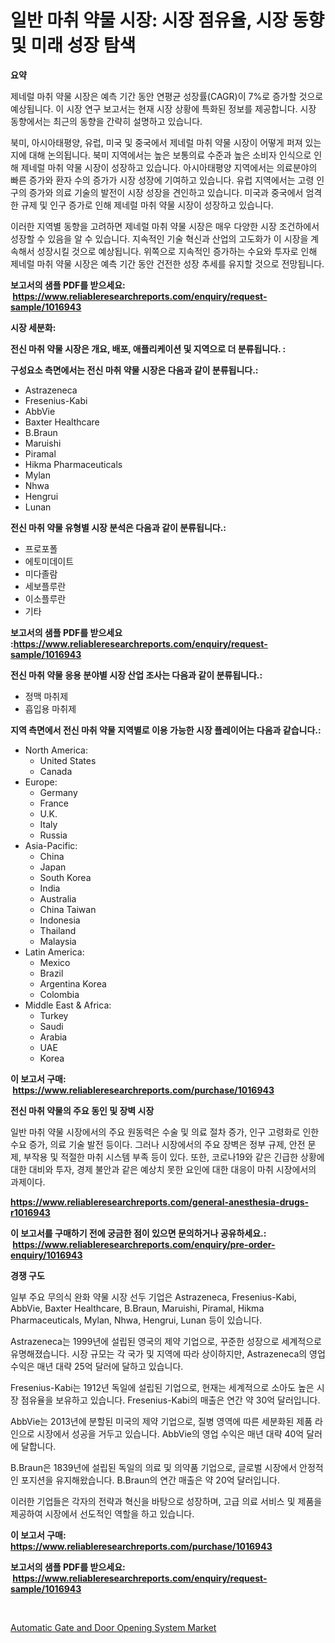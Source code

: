 <p><h1>일반 마취 약물 시장: 시장 점유율, 시장 동향 및 미래 성장 탐색</h1></p><p><strong>요약</strong></p>
<p><p>제네럴 마취 약물 시장은 예측 기간 동안 연평균 성장률(CAGR)이 7%로 증가할 것으로 예상됩니다. 이 시장 연구 보고서는 현재 시장 상황에 특화된 정보를 제공합니다. 시장 동향에서는 최근의 동향을 간략히 설명하고 있습니다. </p><p>북미, 아시아태평양, 유럽, 미국 및 중국에서 제네럴 마취 약물 시장이 어떻게 퍼져 있는지에 대해 논의됩니다. 북미 지역에서는 높은 보통의료 수준과 높은 소비자 인식으로 인해 제네럴 마취 약물 시장이 성장하고 있습니다. 아시아태평양 지역에서는 의료분야의 빠른 증가와 환자 수의 증가가 시장 성장에 기여하고 있습니다. 유럽 지역에서는 고령 인구의 증가와 의료 기술의 발전이 시장 성장을 견인하고 있습니다. 미국과 중국에서 엄격한 규제 및 인구 증가로 인해 제네럴 마취 약물 시장이 성장하고 있습니다.</p><p>이러한 지역별 동향을 고려하면 제네럴 마취 약물 시장은 매우 다양한 시장 조건하에서 성장할 수 있음을 알 수 있습니다. 지속적인 기술 혁신과 산업의 고도화가 이 시장을 계속해서 성장시킬 것으로 예상됩니다. 위쪽으로 지속적인 증가하는 수요와 투자로 인해 제네럴 마취 약물 시장은 예측 기간 동안 건전한 성장 추세를 유지할 것으로 전망됩니다.</p></p>
<p><strong>보고서의 샘플 PDF를 받으세요: &nbsp;<a href="https://www.reliableresearchreports.com/enquiry/request-sample/1016943">https://www.reliableresearchreports.com/enquiry/request-sample/1016943</a></strong></p>
<p><strong>시장 세분화:</strong></p>
<p><strong> 전신 마취 약물 시장은 개요, 배포, 애플리케이션 및 지역으로 더 분류됩니다. :</strong></p>
<p><strong>구성요소 측면에서는 전신 마취 약물 시장은 다음과 같이 분류됩니다.:</strong></p>
<p><ul><li>Astrazeneca</li><li>Fresenius-Kabi</li><li>AbbVie</li><li>Baxter Healthcare</li><li>B.Braun</li><li>Maruishi</li><li>Piramal</li><li>Hikma Pharmaceuticals</li><li>Mylan</li><li>Nhwa</li><li>Hengrui</li><li>Lunan</li></ul></p>
<p><strong> 전신 마취 약물 유형별 시장 분석은 다음과 같이 분류됩니다.:</strong></p>
<p><ul><li>프로포폴</li><li>에토미데이트</li><li>미다졸람</li><li>세보플루란</li><li>이소플루란</li><li>기타</li></ul></p>
<p><strong>보고서의 샘플 PDF를 받으세요 :<a href="https://www.reliableresearchreports.com/enquiry/request-sample/1016943">https://www.reliableresearchreports.com/enquiry/request-sample/1016943</a></strong></p>
<p><strong> 전신 마취 약물 응용 분야별 시장 산업 조사는 다음과 같이 분류됩니다.:</strong></p>
<p><ul><li>정맥 마취제</li><li>흡입용 마취제</li></ul></p>
<p><strong>지역 측면에서 전신 마취 약물 지역별로 이용 가능한 시장 플레이어는 다음과 같습니다.:</strong></p>
<p><ul>
    <li>
        North America:
        <ul>
            <li>United States</li>
            <li>Canada</li>
        </ul>
    </li>
    <li>
        Europe:
        <ul>
            <li>Germany</li>
            <li>France</li>
            <li>U.K.</li>
            <li>Italy</li>
            <li>Russia</li>
        </ul>
    </li>
    <li>
        Asia-Pacific:
        <ul>
            <li>China</li>
            <li>Japan</li>
            <li>South Korea</li>
            <li>India</li>
            <li>Australia</li>
            <li>China Taiwan</li>
            <li>Indonesia</li>
            <li>Thailand</li>
            <li>Malaysia</li>
        </ul>
    </li>
    <li>
        Latin America:
        <ul>
            <li>Mexico</li>
            <li>Brazil</li>
            <li>Argentina Korea</li>
            <li>Colombia</li>
        </ul>
    </li>
    <li>
        Middle East & Africa:
        <ul>
            <li>Turkey</li>
            <li>Saudi</li>
            <li>Arabia</li>
            <li>UAE</li>
            <li>Korea</li>
        </ul>
    </li>
    </ul></p>
<p><strong>이 보고서 구매: &nbsp;<a href="https://www.reliableresearchreports.com/purchase/1016943">https://www.reliableresearchreports.com/purchase/1016943</a></strong></p>
<p><strong>전신 마취 약물의 주요 동인 및 장벽 시장</strong></p>
<p><p>일반 마취 약물 시장에서의 주요 원동력은 수술 및 의료 절차 증가, 인구 고령화로 인한 수요 증가, 의료 기술 발전 등이다. 그러나 시장에서의 주요 장벽은 정부 규제, 안전 문제, 부작용 및 적절한 마취 시스템 부족 등이 있다. 또한, 코로나19와 같은 긴급한 상황에 대한 대비와 투자, 경제 불안과 같은 예상치 못한 요인에 대한 대응이 마취 시장에서의 과제이다.</p></p>
<p><strong><a href="https://www.reliableresearchreports.com/general-anesthesia-drugs-r1016943">https://www.reliableresearchreports.com/general-anesthesia-drugs-r1016943</a></strong></p>
<p><strong>이 보고서를 구매하기 전에 궁금한 점이 있으면 문의하거나 공유하세요.: &nbsp;<a href="https://www.reliableresearchreports.com/enquiry/pre-order-enquiry/1016943">https://www.reliableresearchreports.com/enquiry/pre-order-enquiry/1016943</a></strong></p>
<p><strong>경쟁 구도</strong></p>
<p><p>일부 주요 무의식 완화 약물 시장 선두 기업은 Astrazeneca, Fresenius-Kabi, AbbVie, Baxter Healthcare, B.Braun, Maruishi, Piramal, Hikma Pharmaceuticals, Mylan, Nhwa, Hengrui, Lunan 등이 있습니다.</p><p>Astrazeneca는 1999년에 설립된 영국의 제약 기업으로, 꾸준한 성장으로 세계적으로 유명해졌습니다. 시장 규모는 각 국가 및 지역에 따라 상이하지만, Astrazeneca의 영업 수익은 매년 대략 25억 달러에 달하고 있습니다.</p><p>Fresenius-Kabi는 1912년 독일에 설립된 기업으로, 현재는 세계적으로 소아도 높은 시장 점유율을 보유하고 있습니다. Fresenius-Kabi의 매출은 연간 약 30억 달러입니다.</p><p>AbbVie는 2013년에 분할된 미국의 제약 기업으로, 질병 영역에 따른 세분화된 제품 라인으로 시장에서 성공을 거두고 있습니다. AbbVie의 영업 수익은 매년 대략 40억 달러에 달합니다.</p><p>B.Braun은 1839년에 설립된 독일의 의료 및 의약품 기업으로, 글로벌 시장에서 안정적인 포지션을 유지해왔습니다. B.Braun의 연간 매출은 약 20억 달러입니다.</p><p>이러한 기업들은 각자의 전략과 혁신을 바탕으로 성장하며, 고급 의료 서비스 및 제품을 제공하여 시장에서 선도적인 역할을 하고 있습니다.</p></p>
<p><strong>이 보고서 구매: &nbsp; <a href="https://www.reliableresearchreports.com/purchase/1016943">https://www.reliableresearchreports.com/purchase/1016943</a></strong></p>
<p><strong>보고서의 샘플 PDF를 받으세요: &nbsp;<a href="https://www.reliableresearchreports.com/enquiry/request-sample/1016943">https://www.reliableresearchreports.com/enquiry/request-sample/1016943</a></strong><strong></strong></p>
<p>&nbsp;</p>
<p><p><a href="https://github.com/ChiragRP21/Market-Research-Report-List-4/blob/main/automatic-gate-and-door-opening-system-market.md">Automatic Gate and Door Opening System Market</a></p></p>